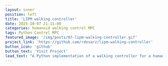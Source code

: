 ```yaml
---
layout: inner
position: left
title: 'LIPM walking controller'
date: 2025-10-07 21:15:00
categories: humanoid walking control MPC
tags: Python Control MPC
featured_image: '/img/posts/07-lipm-walking-controller.gif'
project_link: 'https://github.com/rdesarz/lipm-walking-controller'
button_icon: 'github'
button_text: 'Visit Project'
lead_text: "A Python implementation of a walking controller for a humanoid robot"
---
```

